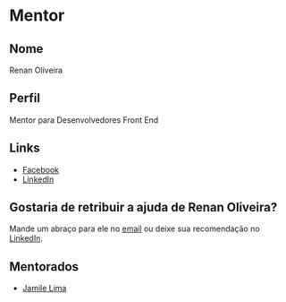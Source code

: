 # Mentor

## Nome

Renan Oliveira

## Perfil

Mentor para Desenvolvedores Front End

## Links

* [Facebook](https://facebook.com/renanoliver0)
* [LinkedIn](https://linkedin.com/in/renanoliver)

## Gostaria de retribuir a ajuda de Renan Oliveira?

Mande um abraço para ele no [email](mailto:renansdeoliveira@gmail.com) ou deixe sua recomendação no [LinkedIn](https://linkedin.com/in/renanoliver).

## Mentorados

* [Jamile Lima](/profiles/pupils/profiles/JamileLima.md)
